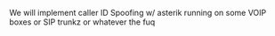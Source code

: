 We will implement caller ID Spoofing w/ asterik running on some VOIP boxes or SIP trunkz or whatever the fuq
